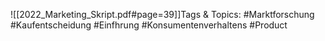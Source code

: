 
![[2022_Marketing_Skript.pdf#page=39]]Tags & Topics:
   #Marktforschung
   #Kaufentscheidung
   #Einfhrung
   #Konsumentenverhaltens
   #Product